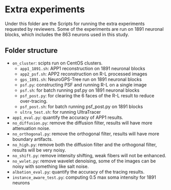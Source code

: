 # Extra experiments
Under this folder are the Scripts for running the extra experiments requested by reviewers.
Some of the experiments are run on 1891 neuronal blocks, which includes the 863 neurons used in this study.

## Folder structure
* `on_cluster`: scipts run on CentOS clusters.
  * `app1_1891.sh`: APP1 reconstruction on 1891 neuronal blocks
  * `app2_psf.sh`: APP2 reconstruction on R-L processed images
  * `gps_1891.sh`: NeuroGPS-Tree run on 1891 neuronal blocks
  * `psf.py`: constructing PSF and running R-L on a single image
  * `psf.sh`: for batch running psf.py on 1891 neuronal blocks
  * `psf_post.py`: for clearing the 6 faces of the R-L result to reduce over-tracing.
  * `psf_post.sh`: for batch running psf_post.py on 1891 blocks
  * `ultra_test.sh`: for running UltraTracer
* `app1_eval.py`: quantify the accuracy of APP1 results.
* `no_diffusion.py`: remove the diffusion filter, results will have more attenuation noise.
* `no_orthogonal.py`: remove the orthogonal filter, results will have more boundary artifacts.
* `no_high.py`: remove both the diffusion filter and the orthogonal filter, results will be very noisy.
* `no_shift.py`: remove intensity shifting, weak fibers will not be enhanced.
* `no_wvlet.py`: remove wavelet denoising, some of the images can be noisy with something like salt noise.
* `albation_eval.py`: quantify the accuracy of the tracing results.
* `instance_aware_test.py`: computing 0.5 max soma intensity for 1891 neurons 